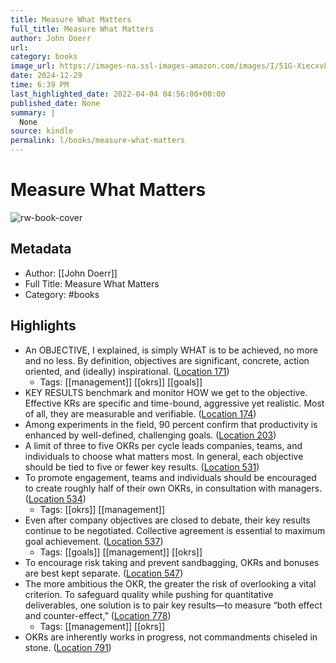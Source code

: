 ```yaml
---
title: Measure What Matters
full_title: Measure What Matters
author: John Doerr
url: 
category: books
image_url: https://images-na.ssl-images-amazon.com/images/I/51G-XiecxvL._SL200_.jpg
date: 2024-12-29
time: 6:39 PM
last_highlighted_date: 2022-04-04 04:56:00+00:00
published_date: None
summary: |
  None
source: kindle
permalink: l/books/measure-what-matters
---
```

# Measure What Matters

![rw-book-cover](https://images-na.ssl-images-amazon.com/images/I/51G-XiecxvL._SL200_.jpg)

## Metadata
- Author: [[John Doerr]]
- Full Title: Measure What Matters
- Category: #books

## Highlights
- An OBJECTIVE, I explained, is simply WHAT is to be achieved, no more and no less. By definition, objectives are significant, concrete, action oriented, and (ideally) inspirational. ([Location 171](https://readwise.io/to_kindle?action=open&asin=B078X4HKS9&location=171))
    - Tags: [[management]] [[okrs]] [[goals]] 
- KEY RESULTS benchmark and monitor HOW we get to the objective. Effective KRs are specific and time-bound, aggressive yet realistic. Most of all, they are measurable and verifiable. ([Location 174](https://readwise.io/to_kindle?action=open&asin=B078X4HKS9&location=174))
- Among experiments in the field, 90 percent confirm that productivity is enhanced by well-defined, challenging goals. ([Location 203](https://readwise.io/to_kindle?action=open&asin=B078X4HKS9&location=203))
- A limit of three to five OKRs per cycle leads companies, teams, and individuals to choose what matters most. In general, each objective should be tied to five or fewer key results. ([Location 531](https://readwise.io/to_kindle?action=open&asin=B078X4HKS9&location=531))
- To promote engagement, teams and individuals should be encouraged to create roughly half of their own OKRs, in consultation with managers. ([Location 534](https://readwise.io/to_kindle?action=open&asin=B078X4HKS9&location=534))
    - Tags: [[okrs]] [[management]] 
- Even after company objectives are closed to debate, their key results continue to be negotiated. Collective agreement is essential to maximum goal achievement. ([Location 537](https://readwise.io/to_kindle?action=open&asin=B078X4HKS9&location=537))
    - Tags: [[goals]] [[management]] [[okrs]] 
- To encourage risk taking and prevent sandbagging, OKRs and bonuses are best kept separate. ([Location 547](https://readwise.io/to_kindle?action=open&asin=B078X4HKS9&location=547))
- The more ambitious the OKR, the greater the risk of overlooking a vital criterion. To safeguard quality while pushing for quantitative deliverables, one solution is to pair key results—to measure “both effect and counter-effect,” ([Location 778](https://readwise.io/to_kindle?action=open&asin=B078X4HKS9&location=778))
    - Tags: [[management]] [[okrs]] 
- OKRs are inherently works in progress, not commandments chiseled in stone. ([Location 791](https://readwise.io/to_kindle?action=open&asin=B078X4HKS9&location=791))


